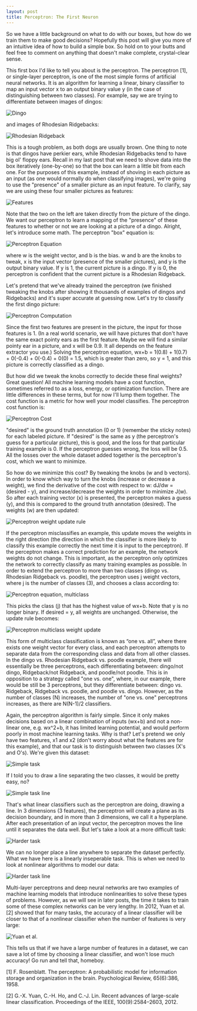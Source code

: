 ```yaml
---
layout: post
title: Perceptron: The First Neuron
---
```


So we have a little background on what to do with our boxes, but how do we train them to make good decisions?  Hopefully this post will give you more of an intuitive idea of how to build a simple box.  So hold on to your butts and feel free to comment on anything that doesn't make complete, crystal-clear sense.  

This first box I'd like to tell you about is the perceptron.  The perceptron [1], or single-layer perceptron, is one of the most simple forms of artificial neural networks. It is an algorithm for learning a linear, binary classifier to map an input vector x to an output binary value y (in the case of distinguishing between two classes).  For example, say we are trying to differentiate between images of dingos:

![Dingo](/images/dingo.png)

and images of Rhodesian Ridgebacks:

![Rhodesian Ridgeback](/images/rhodesianridgeback.png)

This is a tough problem, as both dogs are usually brown.  One thing to note is that dingos have perkier ears, while Rhodesian Ridgebacks tend to have big ol' floppy ears.  Recall in my last post that we need to shove data into the box iteratively (one-by-one) so that the box can learn a little bit from each one.  For the purposes of this example, instead of shoving in each picture as an input (as one would normally do when classifying images), we're going to use the "presence" of a smaller picture as an input feature.  To clarify, say we are using these four smaller pictures as features: 

![Features](/images/features.png)

Note that the two on the left are taken directly from the picture of the dingo.  We want our perceptron to learn a mapping of the "presence" of these features to whether or not we are looking at a picture of a dingo.  Alright, let's introduce some math.  The perceptron "box" equation is: 

![Perceptron Equation](/images/perceptron.png)

where w is the weight vector, and b is the bias. w and b are the knobs to tweak, x is the input vector (presence of the smaller pictures), and y is the output binary value.  If y is 1, the current picture is a dingo.  If y is 0, the perceptron is confident that the current picture is a Rhodesian Ridgeback.  

Let's pretend that we've already trained the perceptron (we finished tweaking the knobs after showing it thousands of examples of dingos and Ridgebacks) and it's super accurate at guessing now.  Let's try to classify the first dingo picture:

![Perceptron Computation](/images/computation.png)

Since the first two features are present in the picture, the input for those features is 1.  (In a real world scenario, we will have pictures that don't have the same exact pointy ears as the first feature.  Maybe we will find a similar pointy ear in a picture, and x will be 0.9.  It all depends on the feature extractor you use.)  Solving the perceptron equation, wx+b = 1(0.8) + 1(0.7) + 0(-0.4) + 0(-0.4) + 0(0) = 1.5, which is greater than zero, so y = 1, and this picture is correctly classified as a dingo.

But how did we tweak the knobs correctly to decide these final weights?  Great question!  All machine learning models have a cost function, sometimes referred to as a loss, energy, or optimization function.  There are little differences in these terms, but for now I'll lump them together.  The cost function is a metric for how well your model classifies.  The perceptron cost function is:

![Perceptron Cost](/images/perceptroncost.png)

"desired" is the ground truth annotation (0 or 1) (remember the sticky notes) for each labeled picture.  If "desired" is the same as y (the perceptron's guess for a particular picture), this is good, and the loss for that particular training example is 0.  If the perceptron guesses wrong, the loss will be 0.5.  All the losses over the whole dataset added together is the perceptron's cost, which we want to minimize.

So how do we minimize this cost?  By tweaking the knobs (w and b vectors).  In order to know which way to turn the knobs (increase or decrease a weight), we find the derivative of the cost with respect to w: dJ/dw = (desired - y), and increase/decrease the weights in order to minimize J(w).  So after each training vector (x) is presented, the perceptron makes a guess (y), and this is compared to the ground truth annotation (desired).  The weights (w) are then updated:

![Perceptron weight update rule](/images/perceptronweightupdate.png)

If the perceptron misclassifies an example, this update moves the weights in the right direction (the direction in which the classifier is more likely to classify this example correctly the next time it is input to the perceptron). If the perceptron makes a correct prediction for an example, the network weights do not change. This is important, as the perceptron only optimizes the network to correctly classify as many training examples as possible.  In order to extend the perceptron to more than two classes (dingo vs. Rhodesian Ridgeback vs. poodle), the perceptron uses j weight vectors, where j is the number of classes (3), and chooses a class according to:

![Perceptron equation, multiclass](/images/perceptronmulticlass.png)

This picks the class (j) that has the highest value of wx+b.  Note that y is no longer binary. If desired = y, all weights are unchanged. Otherwise, the update rule becomes:

![Perceptron multiclass weight update](/images/perceptronmulticlassweightupdate.png)

This form of multiclass classification is known as “one vs. all”, where there exists one weight vector for every class, and each perceptron attempts to separate data from the corresponding class and data from all other classes.  In the dingo vs. Rhodesian Ridgeback vs. poodle example, there will essentially be three perceptrons, each differentiating between: dingo/not dingo, Ridgeback/not Ridgeback, and poodle/not poodle.  This is in opposition to a strategy called "one vs. one", where, in our example, there would be still be 3 perceptrons, but they differentiate between: dingo vs. Ridgeback, Ridgeback vs. poodle, and poodle vs. dingo. However, as the number of classes (N) increases, the number of "one vs. one" perceptrons increases, as there are N(N-1)/2 classifiers.

Again, the perceptron algorithm is fairly simple.  Since it only makes decisions based on a linear combination of inputs (wx+b) and not a non-linear one, e.g. wx^2+b, it has limited learning potential, and would perform poorly in most machine learning tasks.  Why is that?  Let's pretend we only have two features, x1 and x2 (don't worry about what the features are for this example), and that our task is to distinguish between two classes (X's and O's).  We're given this dataset:

![Simple task](/images/linear0.png)

If I told you to draw a line separating the two classes, it would be pretty easy, no?

![Simple task line](/images/linear1.png)

That's what linear classifiers such as the perceptron are doing, drawing a line.  In 3 dimensions (3 features), the perceptron will create a plane as its decision boundary, and in more than 3 dimensions, we call it a hyperplane.  After each presentation of an input vector, the perceptron moves the line until it separates the data well.  But let's take a look at a more difficult task:

![Harder task](/images/linear2.png)

We can no longer place a line anywhere to separate the dataset perfectly.  What we have here is a linearly inseperable task.  This is when we need to look at nonlinear algorithms to model our data:

![Harder task line](/images/linear3.png)

Multi-layer perceptrons and deep neural networks are two examples of machine learning models that introduce nonlinearities to solve these types of problems.  However, as we will see in later posts, the time it takes to train some of these complex networks can be very lengthy.  In 2012, Yuan et al. [2] showed that for many tasks, the accuracy of a linear classifier will be closer to that of a nonlinear classifier when the number of features is very large:

![Yuan et al.](/images/yuan.png)

This tells us that if we have a large number of features in a dataset, we can save a lot of time by choosing a linear classifier, and won't lose much accuracy!  Go run and tell that, homeboy.  

[1] F. Rosenblatt. The perceptron: A probabilistic model for information storage and organization in the brain. Psychological Review, 65(6):386, 1958.

[2] G.-X. Yuan, C.-H. Ho, and C.-J. Lin. Recent advances of large-scale linear classification. Proceedings of the IEEE, 100(9):2584–2603, 2012.

